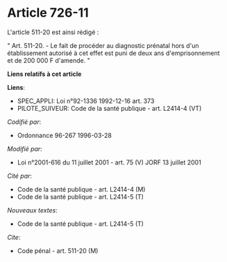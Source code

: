# Article 726-11

L'article 511-20 est ainsi rédigé :

" Art. 511-20. - Le fait de procéder au diagnostic prénatal hors d'un établissement autorisé à cet effet est puni de deux ans
d'emprisonnement et de 200 000 F d'amende. "

**Liens relatifs à cet article**

**Liens**:

  - SPEC_APPLI: Loi n°92-1336 1992-12-16 art. 373
  - PILOTE_SUIVEUR: Code de la santé publique - art. L2414-4 (VT)

_Codifié par_:

  - Ordonnance 96-267 1996-03-28

_Modifié par_:

  - Loi n°2001-616 du 11 juillet 2001 - art. 75 (V) JORF 13 juillet 2001

_Cité par_:

  - Code de la santé publique - art. L2414-4 (M)
  - Code de la santé publique - art. L2414-5 (T)

_Nouveaux textes_:

  - Code de la santé publique - art. L2414-5 (T)

_Cite_:

  - Code pénal - art. 511-20 (M)
